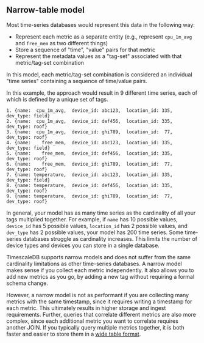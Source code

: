 ## Narrow-table model

Most time-series databases would represent this data in the following way:
- Represent each metric as a separate entity (e.g., represent `cpu_1m_avg`
  and `free_mem` as two different things)
- Store a sequence of "time", "value" pairs for that metric
- Represent the metadata values as a "tag-set" associated with that
metric/tag-set combination

In this model, each metric/tag-set combination is considered an individual
"time series" containing a sequence of time/value pairs.

In this example, the approach would result in 9 different time
series, each of which is defined by a unique set of tags.
```
1. {name:  cpu_1m_avg,  device_id: abc123,  location_id: 335,  dev_type: field}
2. {name:  cpu_1m_avg,  device_id: def456,  location_id: 335,  dev_type: roof}
3. {name:  cpu_1m_avg,  device_id: ghi789,  location_id:  77,  dev_type: roof}
4. {name:    free_mem,  device_id: abc123,  location_id: 335,  dev_type: field}
5. {name:    free_mem,  device_id: def456,  location_id: 335,  dev_type: roof}
6. {name:    free_mem,  device_id: ghi789,  location_id:  77,  dev_type: roof}
7. {name: temperature,  device_id: abc123,  location_id: 335,  dev_type: field}
8. {name: temperature,  device_id: def456,  location_id: 335,  dev_type: roof}
9. {name: temperature,  device_id: ghi789,  location_id:  77,  dev_type: roof}
```

In general, your model has as many time series as the cardinality of all your
tags multiplied together. For example, if `name` has 10 possible values,
`device_id` has 5 possible values, `location_id` has 2 possible values, and
`dev_type` has 2 possible values, your model has 200 time series. Some
time-series databases struggle as cardinality increases. This limits the number
of device types and devices you can store in a single database.

TimescaleDB supports narrow models and does not suffer from the same cardinality
limitations as other time-series databases. A narrow model makes sense if you
collect each metric independently. It also allows you to add new metrics as you go, by
adding a new tag without requiring a formal schema change.

However, a narrow model is not as performant if you are collecting many metrics
with the same timestamp, since it requires writing a timestamp for each metric.
This ultimately results in higher storage and ingest requirements. Further,
queries that correlate different metrics are also more complex, since each
additional metric you want to correlate requires another JOIN. If you typically
query multiple metrics together, it is both faster and easier to store them in a
[wide table format][wide-table-format].

[wide-table-format]: /overview/data-model-flexibility/wide-data-model/
